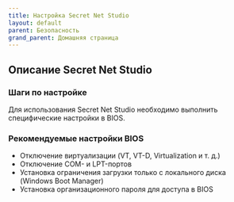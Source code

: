 ```yaml
---
title: Настройка Secret Net Studio
layout: default
parent: Безопасность
grand_parent: Домашняя страница
---
```


## Описание Secret Net Studio

### Шаги по настройке

Для использования Secret Net Studio необходимо выполнить специфические настройки в BIOS.

### Рекомендуемые настройки BIOS

- Отключение виртуализации (VT, VT-D, Virtualization и т. д.)
- Отключение COM- и LPT-портов
- Установка ограничения загрузки только с локального диска (Windows Boot Manager)
- Установка организационного пароля для доступа в BIOS
